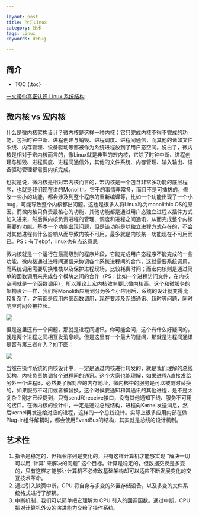 ```yaml
---

layout: post
title: 学习Linux
category: 技术
tags: Linux
keywords: debug

---
```


## 简介

* TOC
{:toc}

[一文带你真正认识 Linux 系统结构](https://mp.weixin.qq.com/s/D9kahIenezVJDCj8pTyi4Q)

## 微内核 vs 宏内核

[什么是微内核架构设计？](https://mp.weixin.qq.com/s/V8jwHxvd7WzoiPUe6QENGg)微内核是这样一种内核：它只完成内核不得不完成的功能，包括时钟中断、进程创建与销毁、进程调度、进程间通信，而其他的诸如文件系统、内存管理、设备驱动等都被作为系统进程放到了用户态空间。说白了，微内核是相对于宏内核而言的，像Linux就是典型的宏内核，它除了时钟中断、进程创建与销毁、进程调度、进程间通信外，其他的文件系统、内存管理、输入输出、设备驱动管理都需要内核完成。

也就是说，微内核是相对宏内核而言的，宏内核是一个包含非常多功能的底层程序，也就是我们现在讲的Monolith。它干的事情非常多，而且不是可插拔的，修改一些小的功能，都会涉及到整个程序的重新编译等，比如一个功能出现了一个小bug，可能导致整个内核都出问题。这也是很多人将Linux称为monolithic OS的原因。而微内核只负责最核心的功能，其他功能都是通过用户态独立进程以插件方式加入进来，然后微内核负责进程的管理、调度和进程之间通讯，从而完成整个内核需要的功能。基本一个功能出现问题，但是该功能是以独立进程方式存在的，不会对其他进程有什么影响从而导致内核不可用，最多就是内核某一功能现在不可用而已。PS：有了ebpf，linux也有点这意思

微内核就是一个运行在最高级别的程序片段，它能完成用户态程序不能完成的一些功能。微内核通过进程间通信来协调各个系统进程间的合作，这就需要系统调用，而系统调用需要切换堆栈以及保护进程现场，比较耗费时间；而宏内核则是通过简单的函数调用来完成各个模块之间的合作（PS：比如一个进程访问文件，在内核空间就是一个函数调用），所以理论上宏内核效率要比微内核高。这个和微服务的架构设计一样，我们将Monolith应用划分为多个小应用后，系统的设计就变得比较复杂了，之前都是应用内部函数调用，现在要涉及网络通讯、超时等问题，同时响应时间会被拉长。

![](/public/upload/linux/kernel_design.png)

但是这里还有一个问题，那就是进程间通讯。你可能会问，这个有什么好疑问的，就是两个进程之间相互发消息呗。但是这里有一个最大的疑问，那就是进程间通讯是否有第三者介入？如下图：

![](/public/upload/linux/communication_between_process.png)

当然在操作系统的内核设计中，一定是通过内核进行转发的，就是我们理解的总线架构，内核负责协调各个进程间的通讯。这个大家也能理解，如果进程A直接发给另外一个进程B，必然要了解对应的内存地址，微内核中的服务是可以被随时替换的，如果服务不可用或者被替换，这个时候要通知和其通讯的其他进程，是不是太复杂？刚才已经提到，只有send和receive接口，没有其他通知下线、服务不可用的接口。在微内核的设计中，一定是通过总线结构，进程向Kernel发送消息，然后kernel再发送给对应的进程，这样的一个总线设计。实际上很多应用内部在做Plug-in组件解耦时，都会使用EventBus的结构，其实就是总线的设计机制。

## 艺术性

1. 指令是稳定的，但指令序列是变化的，只有这样计算机才能够实现 “解决一切可以用 ‘计算’ 来解决的问题” 这个目标。计算是稳定的，但数据交换是多变的，只有这样才能够让计算机不必修改基础架构却可以适应不断发展变化的交互技术革命。
2. 通过引入缺页中断，CPU 将自身与多变的外置存储设备，以及多变的文件系统格式进行了解耦。
3. 中断机制，我们可以简单把它理解为 CPU 引入的回调函数。通过中断，CPU 把对计算机外设的演进能力交给了操作系统。